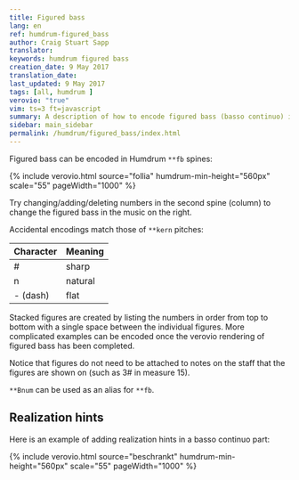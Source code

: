 ```yaml
---
title: Figured bass
lang: en
ref: humdrum-figured_bass
author: Craig Stuart Sapp
translator: 
keywords: humdrum figured bass
creation_date: 9 May 2017
translation_date: 
last_updated: 9 May 2017
tags: [all, humdrum ]
verovio: "true"
vim: ts=3 ft=javascript
summary: A description of how to encode figured bass (basso continuo) in **fb spines.
sidebar: main_sidebar
permalink: /humdrum/figured_bass/index.html
---
```



Figured bass can be encoded in Humdrum `**fb` spines:

{% include verovio.html
	source="follia"
	humdrum-min-height="560px"
	scale="55"
	pageWidth="1000"
%}

<script type="application/json" id="follia">
!!!COM: Corelli, Arcangelo
!!!OTL: Follia in D minor, Op. 5, No. 12
**kern	**fb	**kern
*clefF4	*	*clefG2
*k[]	*	*k[]
*M3/4	*	*M3/4
=1-	=1-	=1-
2.D	.	4dd
.	.	4.dd
.	.	8ee
=2	=2	=2
2.AA	#	2cc#
.	.	4cc#
=3	=3	=3
2.D	5	4dd
.	.	(4.dd
.	6n	.
.	.	16ccLL
.	.	16ddJJ)
=4	=4	=4
2.C	.	2ee
.	.	4ee
=5	=5	=5
2.F	.	4ff
.	.	4.ff
.	.	8gg
=6	=6	=6
2C	.	2ee
4C#	6	4ee
=7	=7	=7
4D	.	(8ddL
.	.	8cc#J)
2BB-	7	4.dd
.	6	8ee
=8	=8	=8
2.AA	#	2cc#
.	.	4cc#
=9	=9	=9
2.D	.	4dd
.	.	4.dd
.	.	8ee
=10	=10	=10
2.AA	#	2cc#
.	.	4cc#
=11	=11	=11
2.D	5	4dd
.	.	(4.dd
.	6n	.
.	.	16ccLL
.	.	16ddJJ)
=12	=12	=12
2.C	.	2ee
.	.	4ee
=13	=13	=13
2.F	.	4ff
.	.	4.ff
.	.	8gg
=14	=14	=14
4.C	.	4.ee
8C#	6	8ee
4D	.	4ff
=15	=15	=15
4GG	7 5	4dd
2AA	5 4	4.dd
.	3#	.
.	.	8cc#
=16	=16	=16
2.D	.	2.dd
=||	=||	=||
*-	*-	*-
</script>

Try changing/adding/deleting numbers in the second spine (column) to change 
the figured bass in the music on the right.

Accidental encodings match those of `**kern` pitches:

| Character | Meaning   |
| --------  | --------- | 
| #         | sharp     | 
| n         | natural   | 
| - (dash)  | flat      | 


Stacked figures are created by listing the numbers in order from top 
to bottom with a single space between the individual figures.
More complicated examples can be encoded once the verovio rendering
of figured bass has been completed.

Notice that figures do not need to be attached to notes on the staff that the 
figures are shown on (such as 3# in measure 15).

`**Bnum` can be used as an alias for `**fb`.

## Realization hints ##

Here is an example of adding realization hints in a basso continuo part:

{% include verovio.html
	source="beschrankt"
	humdrum-min-height="560px"
	scale="55"
	pageWidth="1000"
%}

<script type="application/json" id="beschrankt">
!!!COM: Bach, Johann Sebastian
!!!OTL: Beschränkt, ihr Weisen
!!!SCT: Riemenschneider no. 47/69
**kern	**fb
*clefF4	*
*k[f#c#g#]	*
*M3/4	*
*^	*
4G#N 4BN	4E	.
4AN 4eN	4C#	6
4AN 4c#N	4F#	.
=	=	=
*^	*	*
2F#N	4c#N	2D	76
.	4BN	.	.
*v	*v	*	*
4BN 4eN	4Gn	6
=	=	=
4A#N 4c#N 4f#N	4F#	#
2F#N 2BN 2dN	8EL	7 5 2
.	8D	_
.	8C#	_
.	8BBJ	_
=	=	=
2.A#N 2.c#N 2.f#N	4F#	#
.	4FF#	_
.	4GG#	_
=	=	=
4C#N 4F#N	4AA#	6
4EN 4G#N	4BB	6 4
4EN 4F#N 4A#N	4C#	6# 4 3
=	=	=
*v	*v	*
*-	*-
!!!RDF**kern: N = no stem, cue size, color=#bbbbbb
!!!URL: https://en.wikipedia.org/wiki/File:Figured_bass.png
</script>


<script>

//////////////////////////////
//
// DOMContentLoaded event listener --
//

document.addEventListener("DOMContentLoaded", function () {
	var containerSelector = "#beschrankt-svg"
	var svgSelector = containerSelector + " svg";
	var color = "#aaa";
	var interval = setInterval(function () {
		var svgTargetElement = document.querySelector(containerSelector);
		if (!svgTargetElement) {
			return;
		}
		clearInterval(interval);
		var observer = new MutationObserver(function (mutations) {
			mutations.forEach(function (mutation) {
				color514(svgSelector, color);
   		});
		});
		var config = { attributes: false, childList: true, characterData: false };
		observer.observe(svgTargetElement, config);
		// Have to color manually the first time since SVG is already in place:
		color514(svgSelector, color);
	}, 100);
});


//////////////////////////////
//
// color514 -- color notes with size 514 in gray.
//

function color514(selector, color) {
	var item = document.querySelector(selector);
	var notes = item.querySelectorAll("g.note");
	for (var i=0; i<notes.length; i++) {
		var use = notes[i].querySelector("use");
		if (!use) {
			continue;
		}
		var height = use.getAttribute("height");
		if (height !== "514px") {
			continue;
		}

		var par = notes[i].parentNode;
		if (par.classList && par.classList[0] !== "chord") {
			notes[i].style.fill = color;
			notes[i].style.stroke = color;
		} else {
			par.style.fill = color;
			par.style.stroke = color;
		}
	}

}

</script>


<style>
svg g.ledgerLines.cue [stroke]
	 { fill: #999;     stroke: #999; }
</style>





